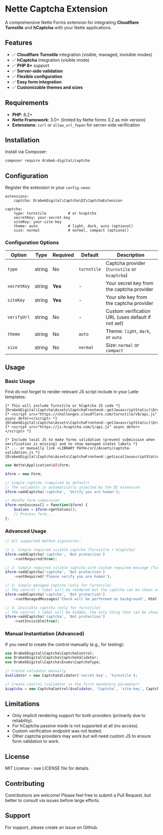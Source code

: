 # Nette Captcha Extension

A comprehensive Nette Forms extension for integrating **Cloudflare Turnstile** and **hCaptcha** with your Nette applications.

## Features

- ✅ **Cloudflare Turnstile** integration (visible, managed, invisible modes)
- ✅ **hCaptcha** integration (visible mode)
- ✅ **PHP 8+** support
- ✅ **Server-side validation**
- ✅ **Flexible configuration**
- ✅ **Easy form integration**
- ✅ **Customizable themes and sizes**

## Requirements

- **PHP**: 8.2+
- **Nette Framework**: 3.0+ (limited by Nette forms 3.2 as min version)
- **Extensions**: `curl` or `allow_url_fopen` for server-side verification



## Installation

Install via Composer:

```bash
composer require drabek-digital/captcha
```

## Configuration

Register the extension in your `config.neon`:

```neon
extensions:
    captcha: DrabekDigital\Captcha\DI\CaptchaExtension

captcha:
    type: turnstile          # or hcaptcha
    secretKey: your-secret-key
    siteKey: your-site-key
    theme: auto              # light, dark, auto (optional)
    size: normal             # normal, compact (optional)
```

### Configuration Options

| Option | Type | Required | Default | Description |
|--------|------|----------|---------|-------------|
| `type` | string | No | `turnstile` | Captcha provider (`turnstile` or `hcaptcha`) |
| `secretKey` | string | **Yes** | - | Your secret key from the captcha provider |
| `siteKey` | string | **Yes** | - | Your site key from the captcha provider |
| `verifyUrl` | string | No | - | Custom verification URL (uses default if not set) |
| `theme` | string | No | `auto` | Theme: `light`, `dark`, or `auto` |
| `size` | string | No | `normal` | Size: `normal` or `compact` |

## Usage

### Basic Usage

First do not forget to render relevant JS script include in your Latte templates:

```latte
{* This will include Turnstile or hCaptcha JS code *}
{DrabekDigital\Captcha\Assets\CaptchaFrontend::getJavascriptStatic(\DrabekDigital\Captcha\Enums\CaptchaType::TURNSTILE)|noescape} {* <script src="https://challenges.cloudflare.com/turnstile/v0/api.js" async defer></script> *}
{DrabekDigital\Captcha\Assets\CaptchaFrontend::getJavascriptStatic(\DrabekDigital\Captcha\Enums\CaptchaType::HCAPTCHA)|noescape} {* <script src="https://js.hcaptcha.com/1/api.js" async defer></script> *}

{* Include local JS to make forms validation (prevent submission when verification is missing) and to show managed states labels *}
{* ... or manually link <LIBRARY PATH>/src/Assets/captcha-validation.js *}
{DrabekDigital\Captcha\Assets\CaptchaFrontend::getLocalJavascriptStatic()|noescape}
```

```php
use Nette\Application\UI\Form;

$form = new Form;

// Simple captcha (required by default)
// The validator is automatically injected by the DI extension
$form->addCaptcha('captcha', 'Verify you are human');

// Handle form submission
$form->onSuccess[] = function($form) {
    $values = $form->getValues();
    // Process form...
};
```

### Advanced Usage

```php
// All supported method signatures:

// 1. Simple required visible captcha (Turnstile + hCaptcha)
$form->addCaptcha('captcha', 'Bot protection')
    ->setRequired(true);

// 2. Simple required visible captcha with custom required message (Turnstile + hCaptcha)
$form->addCaptcha('captcha', 'Bot protection')
    ->setRequired('Please verify you are human');

// 3. Simple managed captcha (only for Turnstile)
// The control + label will be rendered but the captcha can be shown or hidden based on Turnstile decision so therefore the JS code shows these messages
$form->addCaptcha('captcha', 'Bot protection')
    ->setManagedMessages('Check will be performed on background', Html::el('em')->setHtml('Check has been performed successfully.'));

// 4. Invisible captcha (only for Turnstile)
// The control + label will be hidden, the only thing that can be shown is required message.
$form->addCaptcha('captcha', 'Bot protection')
    ->setInvisible(true);
```

### Manual Instantiation (Advanced)

If you need to create the control manually (e.g., for testing):

```php
use DrabekDigital\Captcha\CaptchaControl;
use DrabekDigital\Captcha\CaptchaValidator;
use DrabekDigital\Captcha\Enums\CaptchaType;

// Create validator manually
$validator = new CaptchaValidator('secret-key', 'turnstile');

// Create control (validator is the first mandatory parameter)
$captcha = new CaptchaControl($validator, 'Captcha', 'site-key', CaptchaType::TURNSTILE);
```

## Limitations

- Only implicit rendering support for both providers (primarily due to reliability).
- For hCaptcha passive mode is not supported at all (no access).
- Custom verification endpoint was not tested.
- Other captcha providers may work but will need custom JS to ensure form validation to work.

## License

MIT License - see LICENSE file for details.

## Contributing

Contributions are welcome! Please feel free to submit a Pull Request, but better to consult via issues before large efforts.

## Support

For support, please create an issue on GitHub.